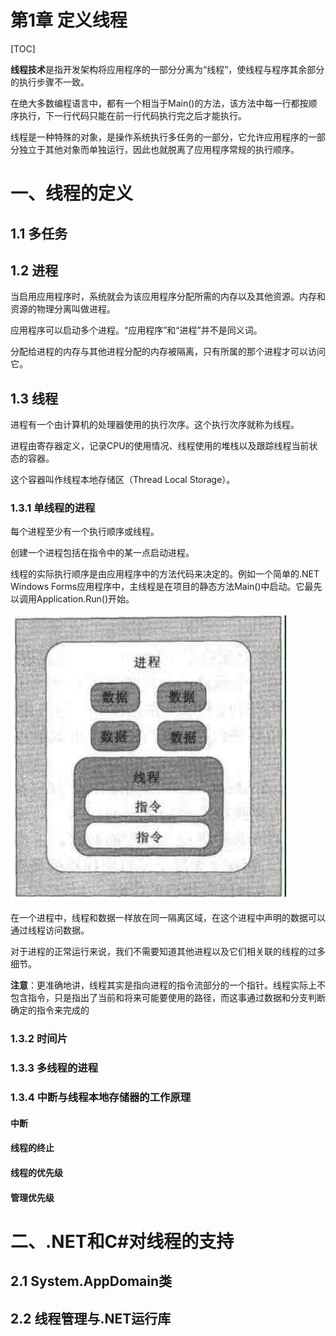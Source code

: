 # 第1章 定义线程

[TOC]

**线程技术**是指开发架构将应用程序的一部分分离为“线程”，使线程与程序其余部分的执行步骤不一致。

在绝大多数编程语言中，都有一个相当于Main()的方法，该方法中每一行都按顺序执行，下一行代码只能在前一行代码执行完之后才能执行。

线程是一种特殊的对象，是操作系统执行多任务的一部分，它允许应用程序的一部分独立于其他对象而单独运行，因此也就脱离了应用程序常规的执行顺序。

# 一、线程的定义

## 1.1 多任务

## 1.2 进程

当启用应用程序时，系统就会为该应用程序分配所需的内存以及其他资源。内存和资源的物理分离叫做进程。

应用程序可以启动多个进程。“应用程序”和“进程”并不是同义词。

分配给进程的内存与其他进程分配的内存被隔离，只有所属的那个进程才可以访问它。

## 1.3 线程

进程有一个由计算机的处理器使用的执行次序。这个执行次序就称为线程。

进程由寄存器定义，记录CPU的使用情况、线程使用的堆栈以及跟踪线程当前状态的容器。

这个容器叫作线程本地存储区（Thread Local Storage）。

### 1.3.1 单线程的进程

每个进程至少有一个执行顺序或线程。

创建一个进程包括在指令中的某一点启动进程。

线程的实际执行顺序是由应用程序中的方法代码来决定的。例如一个简单的.NET Windows Forms应用程序中，主线程是在项目的静态方法Main()中启动。它最先以调用Application.Run()开始。

![一个进程的可视模型](pics\\1_3.png)

在一个进程中，线程和数据一样放在同一隔离区域，在这个进程中声明的数据可以通过线程访问数据。

对于进程的正常运行来说，我们不需要知道其他进程以及它们相关联的线程的过多细节。

**注意**：更准确地讲，线程其实是指向进程的指令流部分的一个指针。线程实际上不包含指令，只是指出了当前和将来可能要使用的路径，而这事通过数据和分支判断确定的指令来完成的

### 1.3.2 时间片

### 1.3.3 多线程的进程

### 1.3.4 中断与线程本地存储器的工作原理

#### 中断

#### 线程的终止

#### 线程的优先级

#### 管理优先级


# 二、.NET和C#对线程的支持

## 2.1 System.AppDomain类

## 2.2 线程管理与.NET运行库